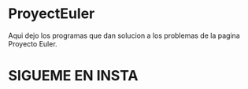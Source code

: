 # ProyectEuler
Aqui dejo los programas que dan solucion a los problemas de la pagina Proyecto Euler.
# SIGUEME EN INSTA
